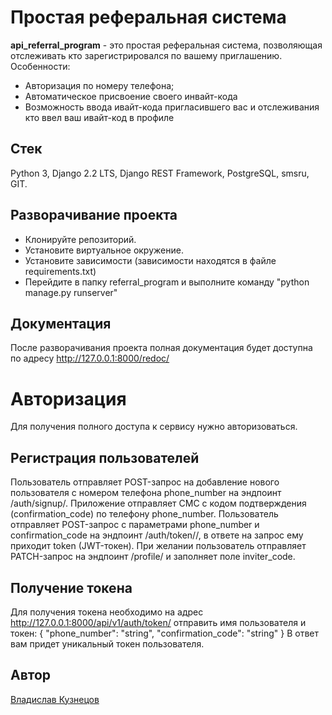 

# Простая реферальная система
**api_referral_program** - это простая реферальная система, позволяющая отслеживать кто зарегистрировался по вашему приглашению.
Особенности:
* Авторизация по номеру телефона;
* Автоматическое присвоение своего инвайт-кода
* Возможность ввода ивайт-кода пригласившего вас и отслеживания кто ввел ваш ивайт-код в профиле

## Стек
Python 3, Django 2.2 LTS, Django REST Framework, PostgreSQL, smsru, GIT.

## Разворачивание проекта
- Клонируйте репозиторий.
- Установите виртуальное окружение.
- Установите зависимости (зависимости находятся в файле requirements.txt)
- Перейдите в папку referral_program и выполните команду "python manage.py runserver"

## Документация
После разворачивания проекта полная документация будет доступна по адресу
http://127.0.0.1:8000/redoc/


# Авторизация
Для получения полного доступа к сервису нужно авторизоваться.

## Регистрация пользователей
Пользователь отправляет POST-запрос на добавление нового пользователя с номером телефона phone_number на эндпоинт /auth/signup/.
Приложение отправляет СМС с кодом подтверждения (confirmation_code) по телефону phone_number.
Пользователь отправляет POST-запрос с параметрами phone_number и confirmation_code на эндпоинт /auth/token//, в ответе на запрос ему приходит token (JWT-токен).
При желании пользователь отправляет PATCH-запрос на эндпоинт /profile/ и заполняет поле inviter_code.

## Получение токена
Для получения токена необходимо на адрес
http://127.0.0.1:8000/api/v1/auth/token/ отправить имя пользователя и токен:
{
"phone_number": "string",
"confirmation_code": "string"
}
В ответ вам придет уникальный токен пользователя.

## Автор
[Владислав Кузнецов](https://github.com/Dragonwlad)
